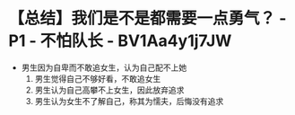 # 【总结】我们是不是都需要一点勇气？ - P1 - 不怕队长 - BV1Aa4y1j7JW

-   男生因为自卑而不敢追女生，认为自己配不上她
    1.  男生觉得自己不够好看，不敢追女生
    2.  男生认为自己高攀不上女生，因此放弃追求
    3.  男生认为女生不了解自己，称其为懦夫，后悔没有追求